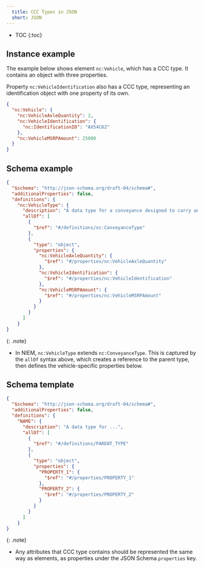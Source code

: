 ```yaml
---
  title: CCC Types in JSON
  short: JSON
---
```


- TOC
{:toc}

## Instance example

The example below shows element `nc:Vehicle`, which has a CCC type.  It contains an object with three properties.

Property `nc:VehicleIdentification` also has a CCC type, representing an identification object with one property of its own.

```json
{
  "nc:Vehicle": {
    "nc:VehicleAxleQuantity": 2,
    "nc:VehicleIdentification": {
      "nc:IdentificationID": "AX54C62"
    },
    "nc:VehicleMSRPAmount": 25000
  }
}
```

## Schema example

```json
{
  "$schema": "http://json-schema.org/draft-04/schema#",
  "additionalProperties": false,
  "definitions": {
    "nc:VehicleType": {
      "description": "A data type for a conveyance designed to carry an operator, passengers and/or cargo, over land.",
      "allOf": [
        {
          "$ref": "#/definitions/nc:ConveyanceType"
        },
        {
          "type": "object",
          "properties": {
            "nc:VehicleAxleQuantity": {
              "$ref": "#/properties/nc:VehicleAxleQuantity"
            },
            "nc:VehicleIdentification": {
              "$ref": "#/properties/nc:VehicleIdentification"
            },
            "nc:VehicleMSRPAmount": {
              "$ref": "#/properties/nc:VehicleMSRPAmount"
            }
          }
        }
      ]
    }
}
```

{: .note}
- In NIEM, `nc:VehicleType` extends `nc:ConveyanceType`.  This is captured by the `allOf` syntax above, which creates a reference to the parent type, then defines the vehicle-specific properties below.

## Schema template

```json
{
  "$schema": "http://json-schema.org/draft-04/schema#",
  "additionalProperties": false,
  "definitions": {
    "NAME": {
      "description": "A data type for ...",
      "allOf": [
        {
          "$ref": "#/definitions/PARENT_TYPE"
        },
        {
          "type": "object",
          "properties": {
            "PROPERTY_1": {
              "$ref": "#/properties/PROPERTY_1"
            },
            "PROPERTY_2": {
              "$ref": "#/properties/PROPERTY_2"
            }
          }
        }
      ]
    }
}
```

{: .note}
- Any attributes that CCC type contains should be represented the same way as elements, as properties under the JSON Schema `properties` key.

